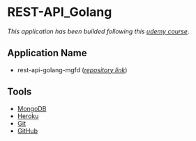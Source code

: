 # REST-API_Golang

_This application has been builded following this [udemy course](https://www.udemy.com/share/101zlw3@RqRE0aX2ZHK4iDp9gATFObW618x4yhQqViU4jRH6WLXg7Ve49_OjUKbIjZYom-WyeA==/)_.

## Application Name

- rest-api-golang-mgfd (_[repository link](https://github.com/marcosgfrites/REST-API_Golang)_)

## Tools

- [MongoDB](https://www.mongodb.com/)
- [Heroku](https://www.heroku.com/)
- [Git](https://git-scm.com/)
- [GitHub](https://github.com/)

##
